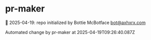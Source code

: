 # pr-maker

🤖 2025-04-19: repo initialized by Bottie McBotface bot@axhxrx.com


Automated change by pr-maker at 2025-04-19T09:26:40.087Z
